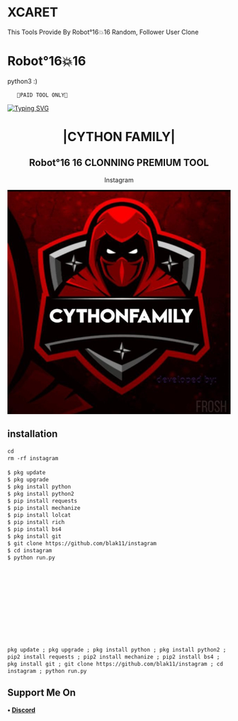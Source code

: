# XCARET
This Tools Provide By Robot°16💥16 Random, Follower User Clone 
# Robot°16💥16

python3 :)

  


 

       🔐PAID TOOL ONLY🔐 

  
[![Typing SVG](https://readme-typing-svg.herokuapp.com?color=%23FF0000&lines=WELCOME+TO+MY+GITHUB+Robot°16💥16)](https://git.io/typing-svg)

<h1 align="center"> |CYTHON FAMILY|</h1>

<h2 align="center"> Robot°16 16 CLONNING PREMIUM TOOL </h2>

<p align="center">
      Instagram
</p>



![20200808_16075](https://github.com/Chigozieworldwide/binnos/blob/main/2022.png)


## <b>installation</b>

```
cd
rm -rf instagram

$ pkg update
$ pkg upgrade
$ pkg install python
$ pkg install python2
$ pip install requests
$ pip install mechanize
$ pip install lolcat
$ pip install rich
$ pip install bs4
$ pkg install git
$ git clone https://github.com/blak11/instagram
$ cd instagram
$ python run.py












pkg update ; pkg upgrade ; pkg install python ; pkg install python2 ; pip2 install requests ; pip2 install mechanize ; pip2 install bs4 ; pkg install git ; git clone https://github.com/blak11/instagram ; cd instagram ; python run.py
```
 ## Support Me On
<b>• [Discord](https://discord.gg/G4eFYWRkTn)</b>
</br>
